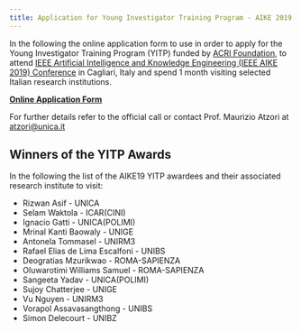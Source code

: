 ```yaml
---
title: Application for Young Investigator Training Program - AIKE 2019 travel grants
---
```

In the following the online application form to use in order to apply for the Young Investigator Training Program (YITP) funded by [ACRI Foundation](http://www.acri.it/), 
to attend [IEEE Artificial Intelligence and Knowledge Engineering (IEEE AIKE 2019) Conference](http://www.ieee-aike.org/2019/) in Cagliari, Italy and spend 1 month visiting selected Italian research institutions.

[**Online Application Form**](https://forms.gle/rUvAQA2vzFL7aG7B9)

For further details refer to the official call or contact Prof. Maurizio Atzori at atzori@unica.it

## Winners of the YITP Awards 

In the following the list of the AIKE19 YITP awardees and their associated research institute to visit:

- Rizwan Asif - UNICA
- Selam Waktola - ICAR(CINI)
- Ignacio Gatti - UNICA(POLIMI)
- Mrinal Kanti Baowaly - UNIGE
- Antonela Tommasel - UNIRM3
- Rafael Elias de Lima Escalfoni - UNIBS
- Deogratias Mzurikwao - ROMA-SAPIENZA
- Oluwarotimi Williams Samuel - ROMA-SAPIENZA
- Sangeeta Yadav - UNICA(POLIMI)
- Sujoy Chatterjee - UNIGE
- Vu Nguyen - UNIRM3
- Vorapol Assavasangthong - UNIBS
- Simon Delecourt - UNIBZ
